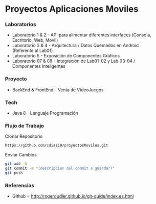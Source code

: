 # Proyectos Aplicaciones Moviles

### Laboratorios

* Laboratorio 1 & 2 - API para alimentar diferentes interfaces (Consola, Escritorio, Web, Movil)
* Laboratorio 3 & 4 - Arquitectura / Datos Quemados en Android (Referente al Lab01)
* Laboratorio 5 - Exposición de Componentes Gráficos
* Laboratorio 07 & 08 - Integración de Lab01-02 y Lab 03-04 / Componentes Inteligentes

### Proyecto

*  BackEnd & FrontEnd - Venta de VideoJuegos

### Tech

* Java 8  - Lenguaje Programación

### Flujo de Trabajo
Clonar Repositorio
```sh
https://github.com/cdiaz19/proyectosMoviles.git
```
Enviar Cambios
```sh
git add -A
git commit -m "(descripcion del commit a guardar)"
git push
```

### Referencias
* Github = http://rogerdudler.github.io/git-guide/index.es.html

